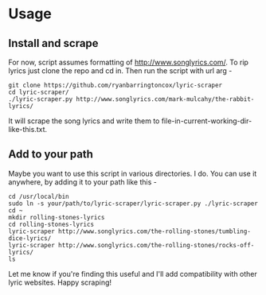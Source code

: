 # Usage                                                                                                                                                                                
## Install and scrape

For now, script assumes formatting of http://www.songlyrics.com/.  To rip lyrics just clone the repo and cd in.  Then run the script with url arg -

    git clone https://github.com/ryanbarringtoncox/lyric-scraper
    cd lyric-scraper/
    ./lyric-scraper.py http://www.songlyrics.com/mark-mulcahy/the-rabbit-lyrics/

It will scrape the song lyrics and write them to file-in-current-working-dir-like-this.txt.

## Add to your path

Maybe you want to use this script in various directories.  I do.  You can use it anywhere, by adding it to your path like this -

    cd /usr/local/bin
    sudo ln -s your/path/to/lyric-scraper/lyric-scraper.py ./lyric-scraper
    cd ~
    mkdir rolling-stones-lyrics
    cd rolling-stones-lyrics
    lyric-scraper http://www.songlyrics.com/the-rolling-stones/tumbling-dice-lyrics/
    lyric-scraper http://www.songlyrics.com/the-rolling-stones/rocks-off-lyrics/
    ls

Let me know if you're finding this useful and I'll add compatibility with other lyric websites.  Happy scraping!
